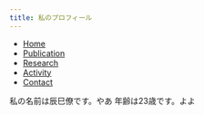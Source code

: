 ```yaml
---
title: 私のプロフィール
---
```


<div class="header">
  <ul class="header-list">
    <li><a href="/">Home</a></li>
    <li><a href="/publication">Publication</a></li>
    <li><a href="/research">Research</a></li>
    <li><a href="/activity">Activity</a></li>
    <li><a href="/contact">Contact</a></li>
  </ul>
</div>



私の名前は辰巳僚です。やあ
年齢は23歳です。よよ